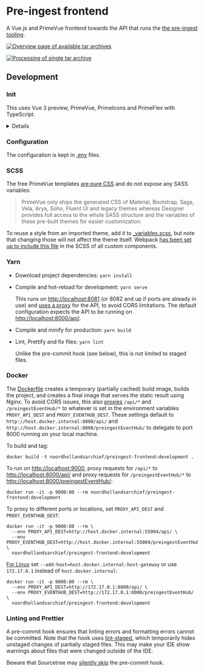 # Pre-ingest frontend

A Vue.js and PrimeVue frontend towards the API that runs the
[the pre-ingest tooling](https://github.com/noord-hollandsarchief/preingest).

[![Overview page of available tar archives](./docs/overview.gif)](./docs/overview.gif)

[![Processing of single tar archive](./docs/processing.gif)](./docs/processing.gif)

## Development

### Init

This uses Vue 3 preview, PrimeVue, PrimeIcons and PrimeFlex with TypeScript.

<details>
<summary>Details</summary>

This project was bootstrapped with Vue CLI v4.5.9. Initial `vue create` options:

- Please pick a preset: Manually select features
- Check the features needed for your project: Choose Vue version, Babel, TS, Router, Vuex, CSS
  Pre-processors, Linter, Unit
- Choose a version of Vue.js that you want to start the project with: 3.x (Preview)
- Use class-style component syntax? No
- Use Babel alongside TypeScript (required for modern mode, auto-detected polyfills, transpiling
  JSX)? Yes
- Use history mode for router? (Requires proper server setup for index fallback in production) Yes
- Pick a CSS pre-processor (PostCSS, Autoprefixer and CSS Modules are supported by default):
  Sass/SCSS (with dart-sass)
- Pick a linter / formatter config: Prettier
- Pick additional lint features: Lint on save, Lint and fix on commit
- Pick a unit testing solution: Jest
- Where do you prefer placing config for Babel, ESLint, etc.? In dedicated config files
- Pick the package manager to use when installing dependencies: Yarn

Next, upgraded Prettier to fix errors in the generated code, configured `.editorconfig` and Prettier
rules, added `vue.config.js` to set the app's title, and added PrimeVue, PrimeIcons and PrimeFlex.
</details>

### Configuration

The configuration is kept in [.env](./.env) files.

### SCSS

The free PrimeVue templates [are pure CSS](https://www.primefaces.org/designer/primevue) and do not
expose any SASS variables:

> PrimeVue only ships the generated CSS of Material, Bootstrap, Saga, Vela, Arya, Soho, Fluent UI
> and legacy themes whereas Designer provides full access to the whole SASS structure and the
> variables of these pre-built themes for easier customization.
 
To reuse a style from an imported theme, add it to [_variables.scss](./src/scss/_variables.scss),
but note that changing those will not affect the theme itself. Webpack [has been set up to include
this file](./vue.config.js) in the SCSS of all custom components.

### Yarn

- Download project dependencies: `yarn install`

- Compile and hot-reload for development: `yarn serve`

  This runs on <http://localhost:8081> (or 8082 and up if ports are already in use) and
  [uses a proxy](./vue.config.js) for the API, to avoid CORS limitations. The default configuration
  expects the API to be running on <http://localhost:8000/api/>.

- Compile and minify for production: `yarn build`

- Lint, Prettify and fix files: `yarn lint`

  Unlike the pre-commit hook (see below), this is not limited to staged files.

### Docker

The [Dockerfile](./Dockerfile) creates a temporary (partially cached) build image, builds the
project, and creates a final image that serves the static result using Nginx. To avoid CORS issues,
this also [proxies](./docker-nginx.conf) `/api/*` and `/preingestEventHub/*` to whatever is set in
the environment variables `PROXY_API_DEST` and `PROXY_EVENTHUB_DEST`. These settings default to
`http://host.docker.internal:8000/api/` and `http://host.docker.internal:8000/preingestEventHub/`
to delegate to port 8000 running on your local machine.

To build and tag:

```text
docker build -t noordhollandsarchief/preingest-frontend:development .
```

To run on <http://localhost:9000>, proxy requests for `/api/*` to <http://localhost:8000/api/> and
proxy requests for `/preingestEventHub/*` to <http://localhost:8000/preingestEventHub/>:

```text
docker run -it -p 9000:80 --rm noordhollandsarchief/preingest-frontend:development
```

To proxy to different ports or locations, set `PROXY_API_DEST` and `PROXY_EVENTHUB_DEST`:

```text
docker run -it -p 9000:80 --rm \
  --env PROXY_API_DEST=http://host.docker.internal:55004/api/ \
  --env PROXY_EVENTHUB_DEST=http://host.docker.internal:55004/preingestEventHub/ \
  noordhollandsarchief/preingest-frontend:development
```

[For Linux](https://stackoverflow.com/a/43541732) set `--add-host=host.docker.internal:host-gateway`
or use `172.17.0.1` instead of `host.docker.internal`:

```text
docker run -it -p 9000:80 --rm \
  --env PROXY_API_DEST=http://172.17.0.1:8000/api/ \
  --env PROXY_EVENTHUB_DEST=http://172.17.0.1:8000/preingestEventHub/ \
  noordhollandsarchief/preingest-frontend:development
```

### Linting and Prettier

A pre-commit hook ensures that linting errors and formatting errors cannot be committed. Note that
the hook uses [lint-staged](https://github.com/okonet/lint-staged), which temporarily hides unstaged
changes of partially staged files. This may make your IDE show warnings about files that were
changed outside of the IDE.

Beware that Sourcetree may [silently skip](https://jira.atlassian.com/browse/SRCTREE-7184) the
pre-commit hook.
